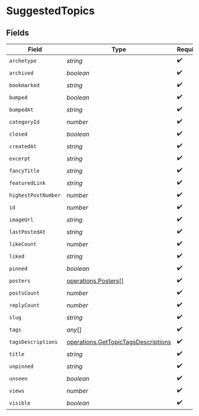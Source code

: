# SuggestedTopics


## Fields

| Field                                                                                             | Type                                                                                              | Required                                                                                          | Description                                                                                       |
| ------------------------------------------------------------------------------------------------- | ------------------------------------------------------------------------------------------------- | ------------------------------------------------------------------------------------------------- | ------------------------------------------------------------------------------------------------- |
| `archetype`                                                                                       | *string*                                                                                          | :heavy_check_mark:                                                                                | N/A                                                                                               |
| `archived`                                                                                        | *boolean*                                                                                         | :heavy_check_mark:                                                                                | N/A                                                                                               |
| `bookmarked`                                                                                      | *string*                                                                                          | :heavy_check_mark:                                                                                | N/A                                                                                               |
| `bumped`                                                                                          | *boolean*                                                                                         | :heavy_check_mark:                                                                                | N/A                                                                                               |
| `bumpedAt`                                                                                        | *string*                                                                                          | :heavy_check_mark:                                                                                | N/A                                                                                               |
| `categoryId`                                                                                      | *number*                                                                                          | :heavy_check_mark:                                                                                | N/A                                                                                               |
| `closed`                                                                                          | *boolean*                                                                                         | :heavy_check_mark:                                                                                | N/A                                                                                               |
| `createdAt`                                                                                       | *string*                                                                                          | :heavy_check_mark:                                                                                | N/A                                                                                               |
| `excerpt`                                                                                         | *string*                                                                                          | :heavy_check_mark:                                                                                | N/A                                                                                               |
| `fancyTitle`                                                                                      | *string*                                                                                          | :heavy_check_mark:                                                                                | N/A                                                                                               |
| `featuredLink`                                                                                    | *string*                                                                                          | :heavy_check_mark:                                                                                | N/A                                                                                               |
| `highestPostNumber`                                                                               | *number*                                                                                          | :heavy_check_mark:                                                                                | N/A                                                                                               |
| `id`                                                                                              | *number*                                                                                          | :heavy_check_mark:                                                                                | N/A                                                                                               |
| `imageUrl`                                                                                        | *string*                                                                                          | :heavy_check_mark:                                                                                | N/A                                                                                               |
| `lastPostedAt`                                                                                    | *string*                                                                                          | :heavy_check_mark:                                                                                | N/A                                                                                               |
| `likeCount`                                                                                       | *number*                                                                                          | :heavy_check_mark:                                                                                | N/A                                                                                               |
| `liked`                                                                                           | *string*                                                                                          | :heavy_check_mark:                                                                                | N/A                                                                                               |
| `pinned`                                                                                          | *boolean*                                                                                         | :heavy_check_mark:                                                                                | N/A                                                                                               |
| `posters`                                                                                         | [operations.Posters](../../../sdk/models/operations/posters.md)[]                                 | :heavy_check_mark:                                                                                | N/A                                                                                               |
| `postsCount`                                                                                      | *number*                                                                                          | :heavy_check_mark:                                                                                | N/A                                                                                               |
| `replyCount`                                                                                      | *number*                                                                                          | :heavy_check_mark:                                                                                | N/A                                                                                               |
| `slug`                                                                                            | *string*                                                                                          | :heavy_check_mark:                                                                                | N/A                                                                                               |
| `tags`                                                                                            | *any*[]                                                                                           | :heavy_check_mark:                                                                                | N/A                                                                                               |
| `tagsDescriptions`                                                                                | [operations.GetTopicTagsDescriptions](../../../sdk/models/operations/gettopictagsdescriptions.md) | :heavy_check_mark:                                                                                | N/A                                                                                               |
| `title`                                                                                           | *string*                                                                                          | :heavy_check_mark:                                                                                | N/A                                                                                               |
| `unpinned`                                                                                        | *string*                                                                                          | :heavy_check_mark:                                                                                | N/A                                                                                               |
| `unseen`                                                                                          | *boolean*                                                                                         | :heavy_check_mark:                                                                                | N/A                                                                                               |
| `views`                                                                                           | *number*                                                                                          | :heavy_check_mark:                                                                                | N/A                                                                                               |
| `visible`                                                                                         | *boolean*                                                                                         | :heavy_check_mark:                                                                                | N/A                                                                                               |